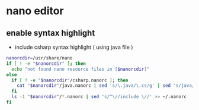 # nano editor

## enable syntax highlight

- include csharp syntax highlight ( using java file )

```sh
nanorcdir=/usr/share/nano
if [ ! -e "$nanorcdir" ]; then
  echo "not found nano resource files in [$nanorcdir]"
else
  if [ ! -e "$nanorcdir"/csharp.nanorc ]; then
    cat "$nanorcdir"/java.nanorc | sed 's/\.java/\.cs/g' | sed 's/java/csharp/I' > "$nanorcdir"/csharp.nanorc
  fi
  ls -1 "$nanorcdir"/*.nanorc | sed 's/^\//include \//' >> ~/.nanorc
fi
```
